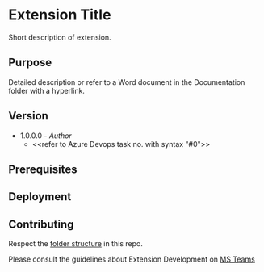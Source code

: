 # Extension Title
Short description of extension.

## Purpose

Detailed description or refer to a Word document in the Documentation folder with a hyperlink.

## Version

* 1.0.0.0 - *Author*
    * <<refer to Azure Devops task no. with syntax "#0">>


## Prerequisites

## Deployment



## Contributing
Respect the [folder structure](FOLDERS.MD) in this repo.

Please consult the guidelines about Extension Development on <a href="https://abecon.sharepoint.com/sites/ABE-NAV/_layouts/OneNote.aspx?id=%2Fsites%2FABE-NAV%2FShared%20Documents%2FGeneral%2FOn_NAV&wd=target%28Development.one%7C2437025D-FCA7-46BD-9F76-308F9F493F8E%2FExtension%20Development%7C5433864C-9BF6-4251-B155-46C1AA2A6CC2%2F%29
onenote:https://abecon.sharepoint.com/sites/ABE-NAV/Shared%20Documents/General/On_NAV/Development.one#Extension%20Development&section-id={2437025D-FCA7-46BD-9F76-308F9F493F8E}&page-id={5433864C-9BF6-4251-B155-46C1AA2A6CC2}&object-id={46DA83D5-CA7B-0773-345D-A86341D02EE4}&23">MS Teams</a>

